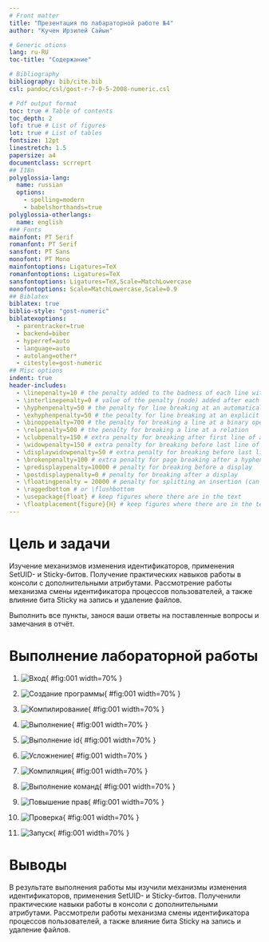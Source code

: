```yaml
---
# Front matter
title: "Презентация по лабараторной работе №4"
author: "Кучен Ирзилей Сайын"

# Generic otions
lang: ru-RU
toc-title: "Содержание"

# Bibliography
bibliography: bib/cite.bib
csl: pandoc/csl/gost-r-7-0-5-2008-numeric.csl

# Pdf output format
toc: true # Table of contents
toc_depth: 2
lof: true # List of figures
lot: true # List of tables
fontsize: 12pt
linestretch: 1.5
papersize: a4
documentclass: scrreprt
## I18n
polyglossia-lang:
  name: russian
  options:
	- spelling=modern
	- babelshorthands=true
polyglossia-otherlangs:
  name: english
### Fonts
mainfont: PT Serif
romanfont: PT Serif
sansfont: PT Sans
monofont: PT Mono
mainfontoptions: Ligatures=TeX
romanfontoptions: Ligatures=TeX
sansfontoptions: Ligatures=TeX,Scale=MatchLowercase
monofontoptions: Scale=MatchLowercase,Scale=0.9
## Biblatex
biblatex: true
biblio-style: "gost-numeric"
biblatexoptions:
  - parentracker=true
  - backend=biber
  - hyperref=auto
  - language=auto
  - autolang=other*
  - citestyle=gost-numeric
## Misc options
indent: true
header-includes:
  - \linepenalty=10 # the penalty added to the badness of each line within a paragraph (no associated penalty node) Increasing the value makes tex try to have fewer lines in the paragraph.
  - \interlinepenalty=0 # value of the penalty (node) added after each line of a paragraph.
  - \hyphenpenalty=50 # the penalty for line breaking at an automatically inserted hyphen
  - \exhyphenpenalty=50 # the penalty for line breaking at an explicit hyphen
  - \binoppenalty=700 # the penalty for breaking a line at a binary operator
  - \relpenalty=500 # the penalty for breaking a line at a relation
  - \clubpenalty=150 # extra penalty for breaking after first line of a paragraph
  - \widowpenalty=150 # extra penalty for breaking before last line of a paragraph
  - \displaywidowpenalty=50 # extra penalty for breaking before last line before a display math
  - \brokenpenalty=100 # extra penalty for page breaking after a hyphenated line
  - \predisplaypenalty=10000 # penalty for breaking before a display
  - \postdisplaypenalty=0 # penalty for breaking after a display
  - \floatingpenalty = 20000 # penalty for splitting an insertion (can only be split footnote in standard LaTeX)
  - \raggedbottom # or \flushbottom
  - \usepackage{float} # keep figures where there are in the text
  - \floatplacement{figure}{H} # keep figures where there are in the text
---
```


# Цель и задачи

Изучение механизмов изменения идентификаторов, применения
SetUID- и Sticky-битов. Получение практических навыков работы в консоли с дополнительными атрибутами. Рассмотрение работы механизма
смены идентификатора процессов пользователей, а также влияние бита
Sticky на запись и удаление файлов.

Выполнить все пункты, занося ваши ответы на поставленные вопросы и замечания в отчёт.

# Выполнение лабораторной работы

1. ![Вход](image/1.jpg){ #fig:001 width=70% }

2. ![Создание программы](image/2.jpg){ #fig:001 width=70% }

3. ![Компилирование](image/3.jpg){ #fig:001 width=70% }

4. ![Выполнение](image/4.jpg){ #fig:001 width=70% }

5. ![Выполнение id](image/5.jpg){ #fig:001 width=70% }

6. ![Усложнение](image/6.jpg){ #fig:001 width=70% }

7. ![Компиляция](image/7.jpg){ #fig:001 width=70% }

8. ![Выполнение команд](image/8.jpg){ #fig:001 width=70% }

9. ![Повышение прав](image/9.jpg){ #fig:001 width=70% }

10. ![Проверка](image/10.jpg){ #fig:001 width=70% }

11. ![Запуск](image/11.jpg){ #fig:001 width=70% }

# Выводы

В результате выполнения работы мы изучили механизмы изменения идентификаторов, применения SetUID- и Sticky-битов. Полученили практические навыки работы в консоли с дополнительными атрибутами. Рассмотрели работы механизма смены идентификатора процессов пользователей, а также влияние бита Sticky на запись и удаление файлов.
